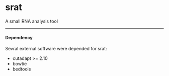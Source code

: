 # srat
A small RNA analysis tool

***
#### Dependency 
Sevral external software were depended for srat:
+ cutadapt >= 2.10
+ bowtie
+ bedtools

